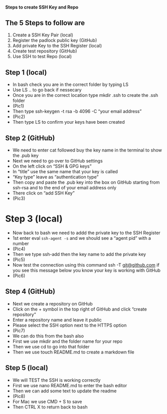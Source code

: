 #### Steps to create SSH Key and Repo

## The 5 Steps to follow are 

1. Create a SSH Key Pair (local)
2. Register the padlock public key (GitHub)
3. Add private Key to the SSH Register (local)
4. Create test repository (GitHub)
5. Use SSH to test Repo (local)


## Step 1 (local)

* In bash check you are in the correct folder by typing LS
* Use LS .. to go back if nessecary 
* Once you are in the correct location type mkdir .ssh to create the .ssh folder
* (Pic1)
* Then type ssh-keygen -t rsa -b 4096 -C “your email address”
* (Pic2)
* Then type LS to confirm your keys have been created

## Step 2 (GitHub)

- We need to enter cat followed buy the key name in the terminal to show the .pub key 
- Next we need to go over to GitHub settings
- On the left click on “SSH & GPG keys”
- In “title” use the same name that your key is called
- “Key type” leave as “authentication type”
- Then copy and paste the .pub key into the box on GitHub starting from ssh-rsa and to the end of your email address only
- There click on “add SSH Key”
- (Pic3)

# Step 3 (local)

- Now back to bash we need to addd the private key to the SSH Register
- 1st enter eval `ssh-agent -s` and we should see a “agent pid” with a number
- (Pic4)
- Then we type ssh-add then the key name to add the private key
- (Pic5)
- Now test the connection using this command ssh -T git@github.com if you see this message below you know your key is working with GitHub
- (Pic6)

## Step 4 (GitHub)

- Next we create a repository on GitHub
- Click on the + symbol in the top right of GitHub and click “create repository”
- Enter a repository name and leave it public 
- Please select the SSH option next to the HTTPS option
- (Pic7)
- We can do this from the bash also
- First we use mkdir and the folder name for your repo
- Then we use cd to go into that folder
- Then we use touch README.md to create a markdown file

## Step 5 (local) 

- We will TEST  the SSH is working correctly
- First we use nano README.md to enter the bash editor
- Then we can add some text to update the readme
- (Pic8)
- For Mac we use CMD + S to save 
- Then CTRL X to return back to bash 